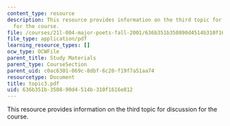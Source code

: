 ```yaml
---
content_type: resource
description: This resource provides information on the third topic for discussion
  for the course.
file: /courses/21l-004-major-poets-fall-2001/636b351b350890d4514b310f1616e812_topic3.pdf
file_type: application/pdf
learning_resource_types: []
ocw_type: OCWFile
parent_title: Study Materials
parent_type: CourseSection
parent_uid: c0ac6301-069c-8dbf-6c20-f19f7a51aa74
resourcetype: Document
title: topic3.pdf
uid: 636b351b-3508-90d4-514b-310f1616e812
---
```

This resource provides information on the third topic for discussion for the course.